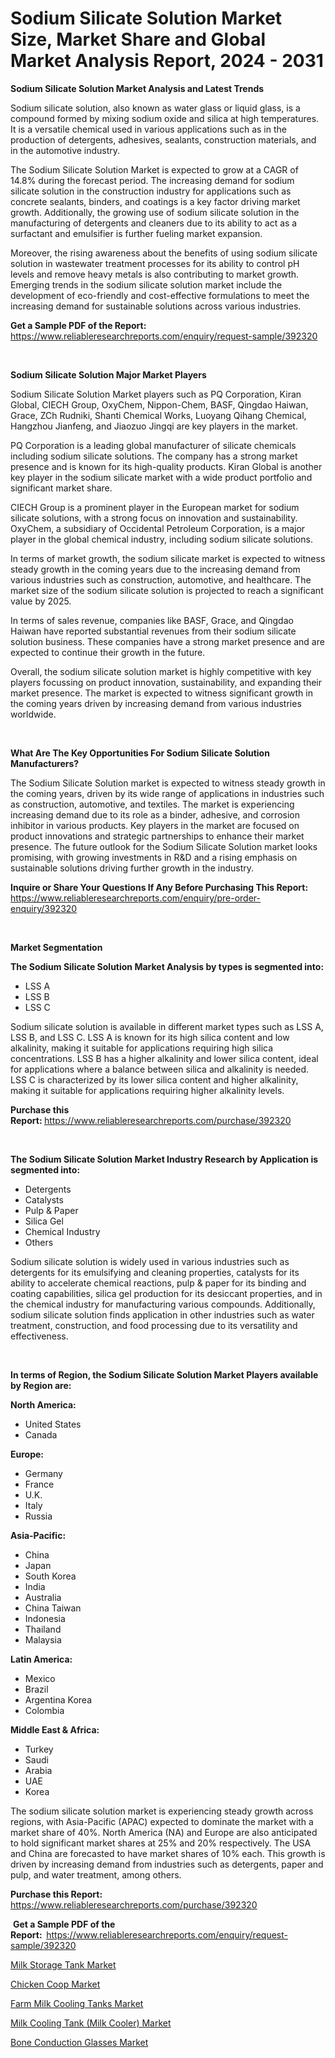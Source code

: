 <p><h1>Sodium Silicate Solution Market Size, Market Share and Global Market Analysis Report, 2024 - 2031</h1></p><p><strong>Sodium Silicate Solution Market Analysis and Latest Trends</strong></p>
<p><p>Sodium silicate solution, also known as water glass or liquid glass, is a compound formed by mixing sodium oxide and silica at high temperatures. It is a versatile chemical used in various applications such as in the production of detergents, adhesives, sealants, construction materials, and in the automotive industry. </p><p>The Sodium Silicate Solution Market is expected to grow at a CAGR of 14.8% during the forecast period. The increasing demand for sodium silicate solution in the construction industry for applications such as concrete sealants, binders, and coatings is a key factor driving market growth. Additionally, the growing use of sodium silicate solution in the manufacturing of detergents and cleaners due to its ability to act as a surfactant and emulsifier is further fueling market expansion.</p><p>Moreover, the rising awareness about the benefits of using sodium silicate solution in wastewater treatment processes for its ability to control pH levels and remove heavy metals is also contributing to market growth. Emerging trends in the sodium silicate solution market include the development of eco-friendly and cost-effective formulations to meet the increasing demand for sustainable solutions across various industries.</p></p>
<p><strong>Get a Sample PDF of the Report:&nbsp;</strong> <a href="https://www.reliableresearchreports.com/enquiry/request-sample/392320">https://www.reliableresearchreports.com/enquiry/request-sample/392320</a></p>
<p>&nbsp;</p>
<p><strong>Sodium Silicate Solution Major Market Players</strong></p>
<p><p>Sodium Silicate Solution Market players such as PQ Corporation, Kiran Global, CIECH Group, OxyChem, Nippon-Chem, BASF, Qingdao Haiwan, Grace, ZCh Rudniki, Shanti Chemical Works, Luoyang Qihang Chemical, Hangzhou Jianfeng, and Jiaozuo Jingqi are key players in the market.</p><p>PQ Corporation is a leading global manufacturer of silicate chemicals including sodium silicate solutions. The company has a strong market presence and is known for its high-quality products. Kiran Global is another key player in the sodium silicate market with a wide product portfolio and significant market share.</p><p>CIECH Group is a prominent player in the European market for sodium silicate solutions, with a strong focus on innovation and sustainability. OxyChem, a subsidiary of Occidental Petroleum Corporation, is a major player in the global chemical industry, including sodium silicate solutions.</p><p>In terms of market growth, the sodium silicate market is expected to witness steady growth in the coming years due to the increasing demand from various industries such as construction, automotive, and healthcare. The market size of the sodium silicate solution is projected to reach a significant value by 2025.</p><p>In terms of sales revenue, companies like BASF, Grace, and Qingdao Haiwan have reported substantial revenues from their sodium silicate solution business. These companies have a strong market presence and are expected to continue their growth in the future.</p><p>Overall, the sodium silicate solution market is highly competitive with key players focussing on product innovation, sustainability, and expanding their market presence. The market is expected to witness significant growth in the coming years driven by increasing demand from various industries worldwide.</p></p>
<p>&nbsp;</p>
<p><strong>What Are The Key Opportunities For Sodium Silicate Solution Manufacturers?</strong></p>
<p><p>The Sodium Silicate Solution market is expected to witness steady growth in the coming years, driven by its wide range of applications in industries such as construction, automotive, and textiles. The market is experiencing increasing demand due to its role as a binder, adhesive, and corrosion inhibitor in various products. Key players in the market are focused on product innovations and strategic partnerships to enhance their market presence. The future outlook for the Sodium Silicate Solution market looks promising, with growing investments in R&D and a rising emphasis on sustainable solutions driving further growth in the industry.</p></p>
<p><strong>Inquire or Share Your Questions If Any Before Purchasing This Report:</strong> <a href="https://www.reliableresearchreports.com/enquiry/pre-order-enquiry/392320">https://www.reliableresearchreports.com/enquiry/pre-order-enquiry/392320</a></p>
<p>&nbsp;</p>
<p><strong>Market Segmentation</strong></p>
<p><strong>The Sodium Silicate Solution Market Analysis by types is segmented into:</strong></p>
<p><ul><li>LSS A</li><li>LSS B</li><li>LSS C</li></ul></p>
<p><p>Sodium silicate solution is available in different market types such as LSS A, LSS B, and LSS C. LSS A is known for its high silica content and low alkalinity, making it suitable for applications requiring high silica concentrations. LSS B has a higher alkalinity and lower silica content, ideal for applications where a balance between silica and alkalinity is needed. LSS C is characterized by its lower silica content and higher alkalinity, making it suitable for applications requiring higher alkalinity levels.</p></p>
<p><strong>Purchase this Report:&nbsp;</strong><a href="https://www.reliableresearchreports.com/purchase/392320">https://www.reliableresearchreports.com/purchase/392320</a></p>
<p>&nbsp;</p>
<p><strong>The Sodium Silicate Solution Market Industry Research by Application is segmented into:</strong></p>
<p><ul><li>Detergents</li><li>Catalysts</li><li>Pulp & Paper</li><li>Silica Gel</li><li>Chemical Industry</li><li>Others</li></ul></p>
<p><p>Sodium silicate solution is widely used in various industries such as detergents for its emulsifying and cleaning properties, catalysts for its ability to accelerate chemical reactions, pulp & paper for its binding and coating capabilities, silica gel production for its desiccant properties, and in the chemical industry for manufacturing various compounds. Additionally, sodium silicate solution finds application in other industries such as water treatment, construction, and food processing due to its versatility and effectiveness.</p></p>
<p>&nbsp;</p>
<p><strong>In terms of Region, the Sodium Silicate Solution Market Players available by Region are:</strong></p>
<p>
    <p> <strong> North America: </strong>
        <ul>
            <li>United States</li>
            <li>Canada</li>
        </ul>
        </p> 
    <p> <strong> Europe: </strong>
        <ul>
            <li>Germany</li>
            <li>France</li>
            <li>U.K.</li>
            <li>Italy</li>
            <li>Russia</li>
        </ul>
        </p> 
    <p> <strong> Asia-Pacific: </strong>
        <ul>
            <li>China</li>
            <li>Japan</li>
            <li>South Korea</li>
            <li>India</li>
            <li>Australia</li>
            <li>China Taiwan</li>
            <li>Indonesia</li>
            <li>Thailand</li>
            <li>Malaysia</li>
        </ul>
        </p> 
    <p> <strong> Latin America: </strong>
        <ul>
            <li>Mexico</li>
            <li>Brazil</li>
            <li>Argentina Korea</li>
            <li>Colombia</li>
        </ul>
        </p> 
    <p> <strong> Middle East & Africa: </strong>
        <ul>
            <li>Turkey</li>
            <li>Saudi</li>
            <li>Arabia</li>
            <li>UAE</li>
            <li>Korea</li>
        </ul>
    </p>
    </p>
<p><p>The sodium silicate solution market is experiencing steady growth across regions, with Asia-Pacific (APAC) expected to dominate the market with a market share of 40%. North America (NA) and Europe are also anticipated to hold significant market shares at 25% and 20% respectively. The USA and China are forecasted to have market shares of 10% each. This growth is driven by increasing demand from industries such as detergents, paper and pulp, and water treatment, among others.</p></p>
<p><strong>Purchase this Report: </strong><a href="https://www.reliableresearchreports.com/purchase/392320">https://www.reliableresearchreports.com/purchase/392320</a></p>
<p>&nbsp;<strong>Get a Sample PDF of the Report:&nbsp;&nbsp;</strong><a href="https://www.reliableresearchreports.com/enquiry/request-sample/392320">https://www.reliableresearchreports.com/enquiry/request-sample/392320</a></p>
<p><strong></strong></p>
<p><p><a href="https://sore-arch-6db.notion.site/Milk-Storage-Tank-Market-Research-Report-Unlocks-Analysis-on-the-Market-Financial-Status-Market-Siz-bed5572525e041bdb74260374b99968e">Milk Storage Tank Market</a></p><p><a href="https://view.publitas.com/reportprime-1/chicken-coop-market-research-report-the-key-to-successful-business-strategy-forecasted-for-period-from-2024-2031/">Chicken Coop Market</a></p><p><a href="https://confirmed-shield-e13.notion.site/Farm-Milk-Cooling-Tanks-Market-Size-and-Examines-its-Market-Scope-with-a-Primary-Focus-on-Growth-O-a514addf3f794a4e9071a0d683b261fe">Farm Milk Cooling Tanks Market</a></p><p><a href="https://funky-papaya-cf4.notion.site/Milk-Cooling-Tank-Milk-Cooler-Market-Size-Share-Trends-Analysis-Report-By-Application-Regional-df4525212b334ef4a4c18c10ab803fe5">Milk Cooling Tank (Milk Cooler) Market</a></p><p><a href="https://view.publitas.com/reportprime-1/bone-conduction-glasses-market-size-reflecting-a-forecast-till-2031-market-by-type-by-application-and-by-geography/">Bone Conduction Glasses Market</a></p></p>